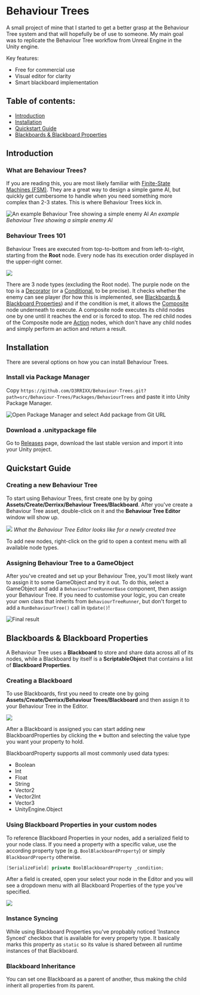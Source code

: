 # Behaviour Trees
A small project of mine that I started to get a better grasp at the Behaviour Tree system and that will hopefully be of use to someone.
My main goal was to replicate the Behaviour Tree workflow from Unreal Engine in the Unity engine.

Key features:
* Free for commercial use
* Visual editor for clarity
* Smart blackboard implementation

## Table of contents:
- [Introduction](#introduction)
- [Installation](#installation)
- [Quickstart Guide](#quickstart-guide)
- [Blackboards & Blackboard Properties](#blackboards--blackboard-properties)

## Introduction
### What are Behaviour Trees?

If you are reading this, you are most likely familiar with [Finite-State Machines (FSM)](https://gamedevelopment.tutsplus.com/tutorials/finite-state-machines-theory-and-implementation--gamedev-11867). 
They are a great way to design a simple game AI, but quickly get cumbersome to handle when you need something more complex than 2-3 states. This is where Behaviour Trees kick in.

![An example Behaviour Tree showing a simple enemy AI](Documentation/Images/introduction_tree.png "An image of a Behaviour Tree")
*An example Behaviour Tree showing a simple enemy AI*

### Behaviour Trees 101
Behaviour Trees are executed from top-to-bottom and from left-to-right, starting from the **Root** node. Every node has its execution order displayed in the upper-right corner.

![](Documentation/Images/execution_order.png)

There are 3 node types (excluding the Root node). The purple node on the top is a [Decorator](Documentation/Decorators.md) (or a [Conditional](Documentation/Decorators.md#conditionals), to be precise). It checks whether the enemy can see player (for how this is implemented, see [Blackboards & Blackboard Properties](#blackboards--blackboard-properties)) and if the condition is met, it allows the [Composite](Documentation/Composites.md) node underneath to execute. A composite node executes its child nodes one by one until it reaches the end or is forced to stop. The red child nodes of the Composite node are [Action](Documentation/Actions.md) nodes, which don't have any child nodes and simply perform an action and return a result.

## Installation
There are several options on how you can install Behaviour Trees.

### Install via Package Manager 
Copy `https://github.com/D3RRIXX/Behaviour-Trees.git?path=src/Behaviour-Trees/Packages/BehaviourTrees` and paste it into Unity Package Manager.

![Open Package Manager and select *Add package from Git URL*](Documentation/Images/package_manager.png)

### Download a .unitypackage file
Go to [Releases](https://github.com/D3RRIXX/Behaviour-Trees/releases) page, download the last stable version and import it into your Unity project.

## Quickstart Guide

### Creating a new Behaviour Tree
To start using Behaviour Trees, first create one by by going **Assets/Create/Derrixx/Behaviour Trees/Blackboard**. After you've create a Behaviour Tree asset, double-click on it and the **Behaviour Tree Editor** window will show up.

![](Documentation/Images/empty_tree.png)
*What the Behaviour Tree Editor looks like for a newly created tree*

To add new nodes, right-click on the grid to open a context menu with all available node types.

### Assigning Behaviour Tree to a GameObject
After you've created and set up your Behaviour Tree, you'll most likely want to assign it to some GameObject and try it out. To do this, select a GameObject and add a `BehaviourTreeRunnerBase` component, then assign your Behaviour Tree. If you need to customise your logic, you can create your own class that inherits from `BehaviourTreeRunner`, but don't forget to add a `RunBehaviourTree()` call in `Update()`!

![Final result](Documentation/Images/runner.png "Final result")

## Blackboards & Blackboard Properties
A Behaviour Tree uses a **Blackboard** to store and share data across all of its nodes, while a Blackboard by itself is a **ScriptableObject** that contains a list of **Blackboard Properties**.

### Creating a Blackboard
To use Blackboards, first you need to create one by going **Assets/Create/Derrixx/Behaviour Trees/Blackboard** and then assign it to your Behaviour Tree in the Editor.

![](Documentation/Images/blackboard.png)

After a Blackboard is assigned you can start adding new BlackboardProperties by clicking the **+** button and selecting the value type you want your property to hold.

BlackboardProperty supports all most commonly used data types:
* Boolean
* Int
* Float
* String
* Vector2
* Vector2Int
* Vector3
* UnityEngine.Object

### Using Blackboard Properties in your custom nodes
To reference Blackboard Properties in your nodes, add a serialized field to your node class. If you need a property with a specific value, use the according property type (e.g. `BoolBlackboardProperty`) or simply `BlackboardProperty` otherwise.

```cs
[SerializeField] private BoolBlackboardProperty _condition;
```

After a field is created, open your select your node in the Editor and you will see a dropdown menu with all Blackboard Properties of the type you've specified.

![](Documentation/Images/dropdown.png)

### Instance Syncing
While using Blackboard Properties you've propbably noticed 'Instance Synced' checkbox that is available for every property type. It basically marks this property as `static` so its value is shared between all runtime instances of that Blackboard.

### Blackboard Inheritance
You can set one Blackboard as a parent of another, thus making the child inherit all properties from its parent.